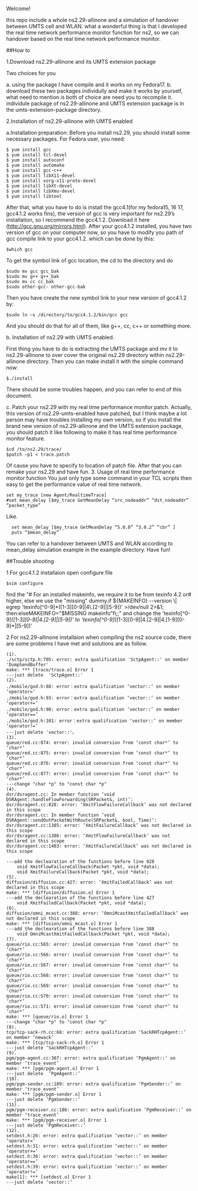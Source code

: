 ﻿Welcome!

this repo include a whole ns2.29-allinone and a simulation of handover between UMTS cell and WLAN. what a wonderful thing is that I developed the real time network performance monitor function for ns2, so we can handover based on the real time network performance monitor.

##How to

1.Download ns2.29-allinone and its UMTS extension package

  Two choices for you

  a. using the package I have compile and it works on my Fedora17.
  b. download these two packages individully and make it works by yourself, what need to mention is both of choice are need you to recompile it. individule package of ns2.29-allinone and UMTS extension package is in the umts-extension-package directory.

2.Installation of ns2.29-allinone with UMTS enabled

  a.Installation preparation: Before you install ns2.29, you should install some necessary packages. For Fedora user, you need:

    $ yum install gcc
    $ yum install tcl-devel
	$ yum install autoconf
    $ yum install automake
	$ yum install gcc-c++
	$ yum install libX11-devel
	$ yum install xorg-x11-proto-devel
	$ yum install libXt-devel
	$ yum install libXmu-devel
	$ yum install libtool

  After that, what you have to do is install the gcc4.1(for my fedora15, 16 17, gcc4.1.2 works fins), the version of gcc is very important for ns2.29’s installation, so I recommend the gcc4.1.2. Download it here (http://gcc.gnu.org/mirrors.html). After your gcc4.1.2 installed, you have two version of gcc on your computer now, so you have to modify you path of gcc compile link to your gcc4.1.2. which can be done by this:

	$which gcc 

  To get the symbol link of gcc location, the cd to the directory and do

	$sudo mv gcc gcc_bak
	$sudo mv g++ g++_bak
	$sudo mv cc cc_bak
	$sudo other-gcc- other-gcc-bak

  Then you have create the new symbol link to your new version of gcc4.1.2 by:

	$sudo ln –s /directory/to/gcc4.1.2/bin/gcc gcc

  And you should do that for all of them, like g++, cc, c++ or something more.

b.	Installation of ns2.29 with UMTS enabled.

  First thing you have to do is extracting the UMTS package and mv it to ns2.29-allinone to over cover the original ns2.29 directory within ns2.29-allinone directory. Then you can make install it with the simple command now:

	$./install

  There should be some troubles happen, and you can refer to end of this document.

c.	Patch your ns2.29 with my real time performance monitor patch.
  Actually, this version of ns2.29-umts-enabled have patched, but I think maybe a lot person may have troubles installing my own version, so if you install the brand new version of ns2.29-allinone and the UMTS extension package, you should patch it like following to make it has real time performance monitor feature.

	$cd /to/ns2.29/trace/
	$patch –p1 < trace.patch

  Of cause you have to specify to location of patch file. After that you can remake your ns2.29 and have fun.
3.	Usage of real time performance monitor function
  You just only type some command in your TCL scripts then easy to get the performance value of real time network.

    set my_trace [new Agent/RealtimeTrace]
    #set mean_delay [$my_trace GetMeanDelay “src_nodeaddr” “dst_nodeaddr” “packet_type”
Like.

	  set mean_delay [$my_trace GetMeanDelay “5.0.0” “3.0.2” “cbr” ]
	  puts “$mean_delay”

  You can refer to a handover between UMTS and WLAN according to mean_delay simulation example in the example directory. Have fun!

##Trouble shooting

1 For gcc4.1.2 installaion
  open configure file

    $vim configure

  find the 
    "# For an installed makeinfo, we require it to be from texinfo 4.2 or# higher, else we use the "missing" dummy.if ${MAKEINFO} --version \| egrep 'texinfo[^0-9]*([1-3][0-9]|4\.[2-9]|[5-9])' >/dev/null 2>&1; then:elseMAKEINFO="$MISSING makeinfo"fi;;"
  and change the
    'texinfo[^0-9]*([1-3][0-9]|4\.[2-9]|[5-9])' to 'texinfo[^0-9]*([1-3][0-9]|4\.[2-9]|4\.[1-9][0-9]*|[5-9])'

2 For ns2.29-allinone installaion
  when compiling the ns2 source code, there are some problems I have met and solutions are as follow.

	(1).
	./sctp/sctp.h:705: error: extra qualification 'SctpAgent::' on member 'DumpSendBuffer'
	make: *** [trace/trace.o] Error 1
	---just delete  'SctpAgent::'
	(2).
	./mobile/god.h:88: error：extra qualification ‘vector::’ on member ‘operator=’
	./mobile/god.h:93: error：extra qualification ‘vector::’ on member ‘operator+=’
	./mobile/god.h:98: error：extra qualification ‘vector::’ on member ‘operator==’
	./mobile/god.h:101: error：extra qualification ‘vector::’ on member ‘operator!=’
	---just delete 'vector::'。
	(3).
	queue/red.cc:874: error: invalid conversion from ‘const char*’ to ‘char*’
	queue/red.cc:875: error: invalid conversion from ‘const char*’ to ‘char*’
	queue/red.cc:876: error: invalid conversion from ‘const char*’ to ‘char*’
	queue/red.cc:877: error: invalid conversion from ‘const char*’ to ‘char*’
	---change "char *p" to "const char *p"
	(4).
	dsr/dsragent.cc: In member function ‘void DSRAgent::handleFlowForwarding(SRPacket&, int)’:
	dsr/dsragent.cc:828: error: ‘XmitFlowFailureCallback’ was not declared in this scope
	dsr/dsragent.cc: In member function ‘void DSRAgent::sendOutPacketWithRoute(SRPacket&, bool, Time)’:
	dsr/dsragent.cc:1385: error: ‘XmitFailureCallback’ was not declared in this scope
	dsr/dsragent.cc:1386: error: ‘XmitFlowFailureCallback’ was not declared in this scope
	dsr/dsragent.cc:1403: error: ‘XmitFailureCallback’ was not declared in this scope

	---add the declearation of the functions before line 828 
		void XmitFlowFailureCallback(Packet *pkt, void *data);
		void XmitFailureCallback(Packet *pkt, void *data);
	(5).
	diffusion/diffusion.cc:427: error: ‘XmitFailedCallback’ was not declared in this scope
	make: *** [diffusion/diffusion.o] Error 1
	---add the declearation of the functions before line 427
		void XmitFailedCallback(Packet *pkt, void *data);
	(6).
	diffusion/omni_mcast.cc:388: error: ‘OmniMcastXmitFailedCallback’ was not declared in this scope
	make: *** [diffusion/omni_mcast.o] Error 1
	---add the declearation of the functions before line 388
		void OmniMcastXmitFailedCallback(Packet *pkt, void *data);
	(7).
	queue/rio.cc:565: error: invalid conversion from ‘const char*’ to ‘char*’
	queue/rio.cc:566: error: invalid conversion from ‘const char*’ to ‘char*’
	queue/rio.cc:567: error: invalid conversion from ‘const char*’ to ‘char*’
	queue/rio.cc:568: error: invalid conversion from ‘const char*’ to ‘char*’
	queue/rio.cc:569: error: invalid conversion from ‘const char*’ to ‘char*’
	queue/rio.cc:570: error: invalid conversion from ‘const char*’ to ‘char*’
	queue/rio.cc:571: error: invalid conversion from ‘const char*’ to ‘char*’
	make: *** [queue/rio.o] Error 1
	---change "char *p" to "const char *p"
	(8).
	tcp/tcp-sack-rh.cc:68: error: extra qualification ‘SackRHTcpAgent::’ on member ‘newack’
	make: *** [tcp/tcp-sack-rh.o] Error 1
	---just delete ‘SackRHTcpAgent::’
	(9).
	pgm/pgm-agent.cc:307: error: extra qualification ‘PgmAgent::’ on member ‘trace_event’
	make: *** [pgm/pgm-agent.o] Error 1
	---just delete  ‘PgmAgent::’
	(10).
	pgm/pgm-sender.cc:189: error: extra qualification ‘PgmSender::’ on member ‘trace_event’
	make: *** [pgm/pgm-sender.o] Error 1
	---just delete ‘PgmSender::’
	(11).
	pgm/pgm-receiver.cc:186: error: extra qualification ‘PgmReceiver::’ on member ‘trace_event’
	make: *** [pgm/pgm-receiver.o] Error 1
	---just delete ‘PgmReceiver::’
	(12).
	setdest.h:26: error: extra qualification ‘vector::’ on member ‘operator=’
	setdest.h:31: error: extra qualification ‘vector::’ on member ‘operator+=’
	setdest.h:36: error: extra qualification ‘vector::’ on member ‘operator==’
	setdest.h:39: error: extra qualification ‘vector::’ on member ‘operator!=’
	make[1]: *** [setdest.o] Error 1
	---just delete ‘vector::’
